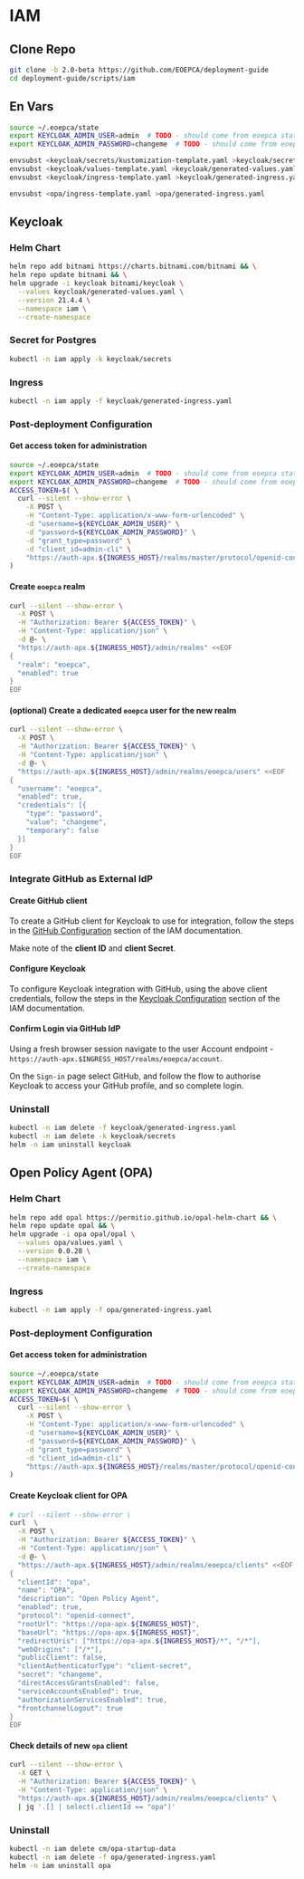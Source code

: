 # IAM

## Clone Repo

```bash
git clone -b 2.0-beta https://github.com/EOEPCA/deployment-guide
cd deployment-guide/scripts/iam
```

## En Vars

```bash
source ~/.eoepca/state
export KEYCLOAK_ADMIN_USER=admin  # TODO - should come from eoepca state
export KEYCLOAK_ADMIN_PASSWORD=changeme  # TODO - should come from eoepca state

envsubst <keycloak/secrets/kustomization-template.yaml >keycloak/secrets/kustomization.yaml
envsubst <keycloak/values-template.yaml >keycloak/generated-values.yaml
envsubst <keycloak/ingress-template.yaml >keycloak/generated-ingress.yaml

envsubst <opa/ingress-template.yaml >opa/generated-ingress.yaml
```

## Keycloak

### Helm Chart

```bash
helm repo add bitnami https://charts.bitnami.com/bitnami && \
helm repo update bitnami && \
helm upgrade -i keycloak bitnami/keycloak \
  --values keycloak/generated-values.yaml \
  --version 21.4.4 \
  --namespace iam \
  --create-namespace
```

### Secret for Postgres

```bash
kubectl -n iam apply -k keycloak/secrets
```

### Ingress

```bash
kubectl -n iam apply -f keycloak/generated-ingress.yaml
```

### Post-deployment Configuration

#### Get access token for administration

```bash
source ~/.eoepca/state
export KEYCLOAK_ADMIN_USER=admin  # TODO - should come from eoepca state
export KEYCLOAK_ADMIN_PASSWORD=changeme  # TODO - should come from eoepca state
ACCESS_TOKEN=$( \
  curl --silent --show-error \
    -X POST \
    -H "Content-Type: application/x-www-form-urlencoded" \
    -d "username=${KEYCLOAK_ADMIN_USER}" \
    -d "password=${KEYCLOAK_ADMIN_PASSWORD}" \
    -d "grant_type=password" \
    -d "client_id=admin-cli" \
    "https://auth-apx.${INGRESS_HOST}/realms/master/protocol/openid-connect/token" | jq -r '.access_token' \
)
```

#### Create `eoepca` realm

```bash
curl --silent --show-error \
  -X POST \
  -H "Authorization: Bearer ${ACCESS_TOKEN}" \
  -H "Content-Type: application/json" \
  -d @- \
  "https://auth-apx.${INGRESS_HOST}/admin/realms" <<EOF
{
  "realm": "eoepca",
  "enabled": true
}
EOF
```

#### (optional) Create a dedicated `eoepca` user for the new realm

```bash
curl --silent --show-error \
  -X POST \
  -H "Authorization: Bearer ${ACCESS_TOKEN}" \
  -H "Content-Type: application/json" \
  -d @- \
  "https://auth-apx.${INGRESS_HOST}/admin/realms/eoepca/users" <<EOF
{
  "username": "eoepca",
  "enabled": true,
  "credentials": [{
    "type": "password",
    "value": "changeme",
    "temporary": false
  }]
}
EOF
```

### Integrate GitHub as External IdP

#### Create GitHub client

To create a GitHub client for Keycloak to use for integration, follow the steps in the [GitHub Configuration](https://eoepca.readthedocs.io/projects/iam/en/latest/admin/configuration/github-idp/github-setup-idp/#github-configuration) section of the IAM documentation.

Make note of the **client ID** and **client Secret**.

#### Configure Keycloak

To configure Keycloak integration with GitHub, using the above client credentials, follow the steps in the [Keycloak Configuration](https://eoepca.readthedocs.io/projects/iam/en/latest/admin/configuration/github-idp/github-setup-idp/#keycloak-configuration) section of the IAM documentation.

#### Confirm Login via GitHub IdP

Using a fresh browser session navigate to the user Account endpoint - `https://auth-apx.$INGRESS_HOST/realms/eoepca/account`.

On the `Sign-in` page select GitHub, and follow the flow to authorise Keycloak to access your GitHub profile, and so complete login.

### Uninstall

```bash
kubectl -n iam delete -f keycloak/generated-ingress.yaml
kubectl -n iam delete -k keycloak/secrets
helm -n iam uninstall keycloak
```

## Open Policy Agent (OPA)

### Helm Chart

```bash
helm repo add opal https://permitio.github.io/opal-helm-chart && \
helm repo update opal && \
helm upgrade -i opa opal/opal \
  --values opa/values.yaml \
  --version 0.0.28 \
  --namespace iam \
  --create-namespace
```

### Ingress

```bash
kubectl -n iam apply -f opa/generated-ingress.yaml
```

### Post-deployment Configuration

#### Get access token for administration

```bash
source ~/.eoepca/state
export KEYCLOAK_ADMIN_USER=admin  # TODO - should come from eoepca state
export KEYCLOAK_ADMIN_PASSWORD=changeme  # TODO - should come from eoepca state
ACCESS_TOKEN=$( \
  curl --silent --show-error \
    -X POST \
    -H "Content-Type: application/x-www-form-urlencoded" \
    -d "username=${KEYCLOAK_ADMIN_USER}" \
    -d "password=${KEYCLOAK_ADMIN_PASSWORD}" \
    -d "grant_type=password" \
    -d "client_id=admin-cli" \
    "https://auth-apx.${INGRESS_HOST}/realms/master/protocol/openid-connect/token" | jq -r '.access_token' \
)
```

#### Create Keycloak client for OPA

```bash
# curl --silent --show-error \
curl  \
  -X POST \
  -H "Authorization: Bearer ${ACCESS_TOKEN}" \
  -H "Content-Type: application/json" \
  -d @- \
  "https://auth-apx.${INGRESS_HOST}/admin/realms/eoepca/clients" <<EOF
{
  "clientId": "opa",
  "name": "OPA",
  "description": "Open Policy Agent",
  "enabled": true,
  "protocol": "openid-connect",
  "rootUrl": "https://opa-apx.${INGRESS_HOST}",
  "baseUrl": "https://opa-apx.${INGRESS_HOST}",
  "redirectUris": ["https://opa-apx.${INGRESS_HOST}/*", "/*"],
  "webOrigins": ["/*"],
  "publicClient": false,
  "clientAuthenticatorType": "client-secret",
  "secret": "changeme",
  "directAccessGrantsEnabled": false,
  "serviceAccountsEnabled": true,
  "authorizationServicesEnabled": true,
  "frontchannelLogout": true
}
EOF
```

#### Check details of new `opa` client

```bash
curl --silent --show-error \
  -X GET \
  -H "Authorization: Bearer ${ACCESS_TOKEN}" \
  -H "Content-Type: application/json" \
  "https://auth-apx.${INGRESS_HOST}/admin/realms/eoepca/clients" \
  | jq '.[] | select(.clientId == "opa")'
```

### Uninstall

```bash
kubectl -n iam delete cm/opa-startup-data
kubectl -n iam delete -f opa/generated-ingress.yaml
helm -n iam uninstall opa
```

